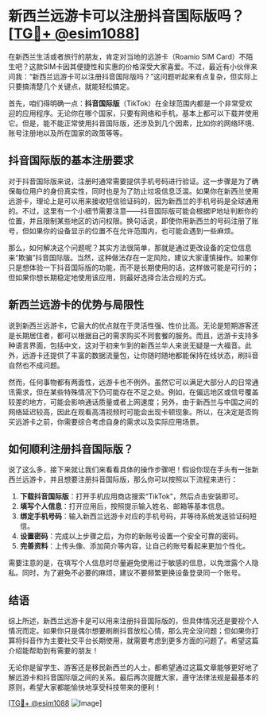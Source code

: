 # 新西兰远游卡可以注册抖音国际版吗？[[TG💪+ @esim1088](https://t.me/s/esim1088)]

在新西兰生活或者旅行的朋友，肯定对当地的远游卡（Roamio SIM Card）不陌生吧？这款SIM卡因其便捷性和实惠的价格深受大家喜爱。不过，最近有小伙伴来问我：“新西兰远游卡可以注册抖音国际版吗？”这问题听起来有点复杂，但实际上只要搞清楚几个关键点，就能轻松搞定。

首先，咱们得明确一点：**抖音国际版**（TikTok）在全球范围内都是一个非常受欢迎的应用程序。无论你在哪个国家，只要有网络和手机，基本上都可以下载并使用它。但是，能不能正常使用抖音国际版，还涉及到几个因素，比如你的网络环境、账号注册地以及所在国家的政策等等。

## 抖音国际版的基本注册要求

对于抖音国际版来说，注册时通常需要提供手机号码进行验证。这一步骤是为了确保每位用户的身份真实性，同时也是为了防止垃圾信息泛滥。如果你在新西兰使用远游卡，理论上是可以用来接收短信验证码的，因为新西兰的手机号码是全球通用的。不过，这里有一个小细节需要注意——抖音国际版可能会根据IP地址判断你的位置，并且限制某些地区的访问权限。换句话说，即使你用新西兰的号码注册了账号，但如果你的设备显示的位置不在允许范围内，也可能会遇到一些麻烦。

那么，如何解决这个问题呢？其实方法很简单，那就是通过更改设备的定位信息来“欺骗”抖音国际版。当然，这种做法存在一定风险，建议大家谨慎操作。如果你只是想体验一下抖音国际版的功能，而不是长期使用的话，这样做可能是可行的；但如果你想长期稳定地使用该应用，则最好选择合法合规的方式。

## 新西兰远游卡的优势与局限性

说到新西兰远游卡，它最大的优点就在于灵活性强、性价比高。无论是短期游客还是长期居住者，都可以根据自己的需求购买不同套餐的服务。而且，远游卡支持多种语言界面，包括中文，这对于初来乍到的新西兰华人来说无疑是一大福音。此外，远游卡还提供了丰富的数据流量包，让你随时随地都能保持在线状态，刷抖音自然也不成问题。

然而，任何事物都有两面性，远游卡也不例外。虽然它可以满足大部分人的日常通讯需求，但在某些特殊情况下仍可能存在不足之处。例如，在偏远地区或信号覆盖较差的地方，可能会影响通话质量或者上网速度；另外，由于新西兰与中国之间的网络延迟较高，因此在观看高清视频时可能会出现卡顿现象。所以，在决定是否购买远游卡之前，你需要综合考虑自身的需求以及实际应用场景。

## 如何顺利注册抖音国际版？

说了这么多，接下来就让我们来看看具体的操作步骤吧！假设你现在手头有一张新西兰远游卡，并且想要注册抖音国际版，那么你可以按照以下流程来进行：

1. **下载抖音国际版**：打开手机应用商店搜索“TikTok”，然后点击安装即可。
2. **填写个人信息**：打开应用后，按照提示输入姓名、邮箱等基本信息。
3. **绑定手机号码**：输入新西兰远游卡对应的手机号码，并等待系统发送验证码短信。
4. **设置密码**：完成以上步骤之后，为你的新账号设置一个安全可靠的密码。
5. **完善资料**：上传头像、添加简介等内容，让自己的账号看起来更加个性化。

需要注意的是，在填写个人信息时尽量避免使用过于敏感的信息，以免泄露个人隐私。同时，为了避免不必要的麻烦，建议不要频繁更换设备登录同一个账号。

## 结语

综上所述，新西兰远游卡是可以用来注册抖音国际版的，但具体情况还是要视个人情况而定。如果你只是偶尔想要刷刷抖音放松心情，那么完全没问题；但如果你打算将抖音作为主要社交平台长期使用，就需要考虑到更多方面的问题了。希望这篇介绍能帮助到有需要的朋友！

无论你是留学生、游客还是移民新西兰的人士，都希望通过这篇文章能够更好地了解远游卡和抖音国际版之间的关系。最后再次提醒大家，遵守法律法规是最基本的原则，希望大家都能愉快地享受科技带来的便利！

[[TG💪+ @esim1088](https://t.me/s/esim1088) ![Image](https://i.postimg.cc/4NQfJmqS/Snipaste-2025-05-13-00-14-12.png)]